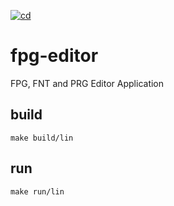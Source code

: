 [![cd](https://github.com/humbertodias/fpg-editor/actions/workflows/cd.yml/badge.svg)](https://github.com/humbertodias/fpg-editor/actions/workflows/cd.yml)

# fpg-editor

FPG, FNT and PRG Editor Application


## build
```shell
make build/lin
```

## run
```shell
make run/lin
```